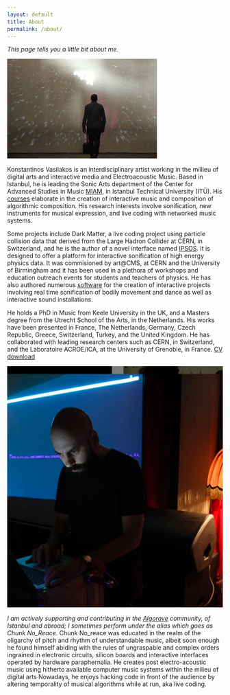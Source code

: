 ```yaml
---
layout: default
title: About
permalink: /about/
---
```


_This page tells you a little bit about me._

![](./images/me-walking-installation.jpg)

Konstantinos Vasilakos is an interdisciplinary artist working in the millieu of digital arts and interactive media and Electroacoustic Music. Based in Istanbul, he is leading the Sonic Arts department of the Center for Advanced Studies in Music [MIAM](https://www.miam.itu.edu.tr), in Istanbul Technical University (ITÜ). His [courses](https://konvas.github.io/teaching/) elaborate in the creation of interactive music and composition of algorithmic composition. His research interests involve sonification, new instruments for musical expression, and live coding with networked music systems. 

Some projects include Dark Matter, a live coding project using particle collision data that derived from the Large Hadron Collider at CERN, in Switzerland, and he is the author of a novel interface named [IPSOS](http://ipsos.web.cern.ch/IPSOS_support_website/support.html). It is designed to offer a platform for interactive sonification of high energy physics data. It was commisioned by art@CMS, at CERN and the University of Birmingham and it has been used in a plethora of workshops and education outreach events for students and teachers of physics. He has also authored numerous [software](https://konvas.github.io/software/) for the creation of interactive projects involving real time sonification of bodily movement and dance as well as interactive sound installations. 

He holds a PhD in Music from Keele University in the UK, and a Masters degree from the Utrecht School of the Arts, in the Netherlands. His works have been presented in France, The Netherlands, Germany, Czech Republic, Greece, Switzerland, Turkey, and the United Kingdom. He has collaborated with leading research centers such as CERN, in Switzerland, and the Laboratoire ACROE/ICA, at the University of Grenoble, in France. [CV download](./files/kv_one_page_cv-project-links.pdf)

![](./images/me-algo-photo.png)

_I am actively supporting and contributing in the [Algorave](https://algorave.com) community, of Istanbul and abroad; I sometimes perform under the alias which goes as Chunk No_Reace._
Chunk No_reace was educated in the realm of the oligarchy of pitch and rhythm of understandable music, albeit soon enough he found himself abiding with the rules of ungraspable and complex orders ingrained in electronic circuits, silicon boards and interactive interfaces operated by hardware paraphernalia. He creates post electro-acoustic music using hitherto available computer music systems within the milieu of digital arts Nowadays, he enjoys hacking code in front of the audience by altering temporality of musical algorithms while at run, aka live coding.
